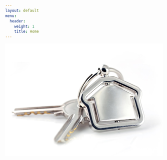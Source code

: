 ```yaml
---
layout: default
menu:
  header:
    weight: 1
    title: Home
---
```

<div id="home-image">
  <img src="uploads/defaults/background.jpg"/>
</div>
<div id="home-content">
</div>
